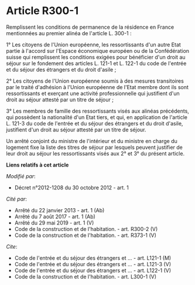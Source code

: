# Article R300-1

Remplissent les conditions de permanence de la résidence en France mentionnées au premier alinéa de l'article L. 300-1 : 

1° Les citoyens de l'Union européenne, les ressortissants d'un autre Etat partie à l'accord sur l'Espace économique européen
ou de la Confédération suisse qui remplissent les conditions exigées pour bénéficier d'un droit au séjour sur le fondement
des articles L. 121-1 et L. 122-1 du code de l'entrée et du séjour des étrangers et du droit d'asile ; 

2° Les citoyens de l'Union européenne soumis à des mesures transitoires par le traité d'adhésion à l'Union européenne de
l'Etat membre dont ils sont ressortissants et exerçant une activité professionnelle qui justifient d'un droit au séjour
attesté par un titre de séjour ; 

3° Les membres de famille des ressortissants visés aux alinéas précédents, qui possèdent la nationalité d'un Etat tiers, et
qui, en application de l'article L. 121-3 du code de l'entrée et du séjour des étrangers et du droit d'asile, justifient d'un
droit au séjour attesté par un titre de séjour. 

Un arrêté conjoint du ministre de l'intérieur et du ministre en charge du logement fixe la liste des titres de séjour par
lesquels peuvent justifier de leur droit au séjour les ressortissants visés aux 2° et 3° du présent article.

**Liens relatifs à cet article**

_Modifié par_:

  - Décret n°2012-1208 du 30 octobre 2012 - art. 1

_Cité par_:

  - Arrêté du 22 janvier 2013 - art. 1 (Ab)
  - Arrêté du 7 août 2017 - art. 1 (Ab)
  - Arrêté du 29 mai 2019 - art. 1 (V)
  - Code de la construction et de l'habitation. - art. R300-2 (V)
  - Code de la construction et de l'habitation. - art. R373-1 (V)

_Cite_:

  - Code de l'entrée et du séjour des étrangers et ... - art. L121-1 (M)
  - Code de l'entrée et du séjour des étrangers et ... - art. L121-3 (V)
  - Code de l'entrée et du séjour des étrangers et ... - art. L122-1 (V)
  - Code de la construction et de l'habitation. - art. L300-1 (V)
